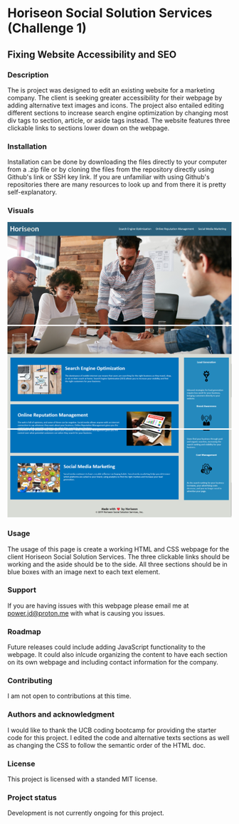# Horiseon Social Solution Services (Challenge 1)

## Fixing Website Accessibility and SEO 

### Description

 The is project was designed to edit an existing website for a marketing company. The client is seeking greater accessibility for their webpage by adding alternative text images and icons. The project also entailed editing different sections to increase search engine optimization by changing most div tags to section, article, or aside tags instead. The website features three clickable links to sections lower down on the webpage.


### Installation

 Installation can be done by downloading the files directly to your computer from a .zip file or by cloning the files from the repository directly using Github's link or SSH key link. If you are unfamiliar with using Github's repositories there are many resources to look up and from there it is pretty self-explanatory.

### Visuals

![Horiseon-webiste-page](/readme-images/img-1.png)
![Horiseon-webiste-page](/readme-images/img-2.png)
![Horiseon-webiste-page](/readme-images/img-3.png)

### Usage

 The usage of this page is create a working HTML and CSS webpage for the client Horiseon Social Solution Services. The three clickable links should be working and the aside should be to the side. All three sections should be in blue boxes with an image next to each text element.

### Support

 If you are having issues with this webpage please email me at power.jd@proton.me with what is causing you issues.

### Roadmap

 Future releases could include adding JavaScript functionality to the webpage. It could also inlcude organizing the content to have each section on its own webpage and including contact information for the company.

### Contributing

 I am not open to contributions at this time.

### Authors and acknowledgment

 I would like to thank the UCB coding bootcamp for providing the starter code for this project. I edited the code and alternative texts sections as well as changing the CSS to follow the semantic order of the HTML doc. 

### License

 This project is licensed with a standed MIT license.

### Project status

 Development is not currently ongoing for this project.
